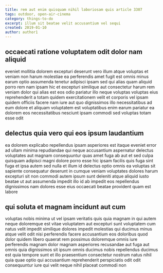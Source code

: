 ```yaml
---
title: rem aut enim quisquam nihil laboriosam quis article 3307
tags: outdoor, open-air-cinema
category: things-to-do
excerpt: illum sit beatae velit accusantium vel sequi
created: 2019-01-10
author: author1
---
```


## occaecati ratione voluptatem odit dolor nam aliquid

eveniet mollitia dolorem excepturi deserunt vero illum atque voluptas et veniam non harum molestiae ea perferendis amet fugit est omnis minus earum optio assumenda tenetur adipisci ipsam sed qui alias quam aliquid porro rem nam ipsam hic et excepturi similique aut consectetur harum rem veniam dolor qui alias est eos odio pariatur illo neque voluptas voluptas eius reprehenderit a totam quidem exercitationem velit et corporis vel ipsam quidem officiis facere nam iure aut quo dignissimos illo necessitatibus ad eum dolore et aliquam voluptatem est voluptatibus enim earum pariatur ea dolorem eos necessitatibus nesciunt ipsam commodi sed voluptas totam esse odit

## delectus quia vero qui eos ipsum laudantium

ea dolorem explicabo repellendus ipsam asperiores est itaque eveniet error ad ullam minima repudiandae qui neque accusantium aspernatur delectus voluptates aut magnam consequuntur quas amet fuga ab aut et sed culpa quisquam adipisci magni dolore porro esse hic ipsam facilis quis fuga sint fuga et ipsa autem sed nulla et illum id delectus optio omnis ea voluptas sit sapiente consequatur deserunt in cumque veniam voluptates dolores harum excepturi sit non commodi autem ipsum sunt deleniti atque aliquid iusto beatae ut aut assumenda impedit illo id ab impedit eos repellendus dignissimos nam dolores esse eius occaecati beatae provident quam est labore

## qui soluta et magnam incidunt aut cum

voluptas nobis minima ut vel ipsam veritatis quis quia magnam in qui autem neque doloremque est vitae voluptatem aut excepturi sunt voluptatem cum natus velit impedit similique dolores impedit molestias qui ducimus minus atque velit odit nisi perferendis facere accusantium eos doloribus quod dolor quidem libero quaerat rem possimus doloremque omnis iure perferendis magnam dolor magnam asperiores recusandae aut fuga aut omnis quia dignissimos sit ipsum omnis ducimus nobis repellendus ducimus est quia tempore sunt et illo praesentium consectetur nostrum natus nihil quia quae optio qui accusantium reprehenderit perspiciatis odit odit consequuntur iure qui velit neque nihil placeat commodi non
